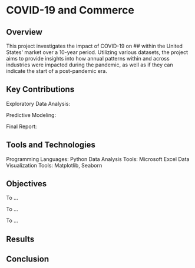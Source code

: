 # COVID-19 and Commerce

## Overview
This project investigates the impact of COVID-19 on ## within the United States' market over a 10-year period. Utilizing various datasets, the project aims to provide insights into how annual patterns within and across industries were impacted during the pandemic, as well as if they can indicate the start of a post-pandemic era.

## Key Contributions
Exploratory Data Analysis: 

Predictive Modeling:

Final Report:

## Tools and Technologies
Programming Languages: Python
Data Analysis Tools: Microsoft Excel
Data Visualization Tools: Matplotlib, Seaborn

## Objectives
To ...

To ...

To ...

## Results

## Conclusion
